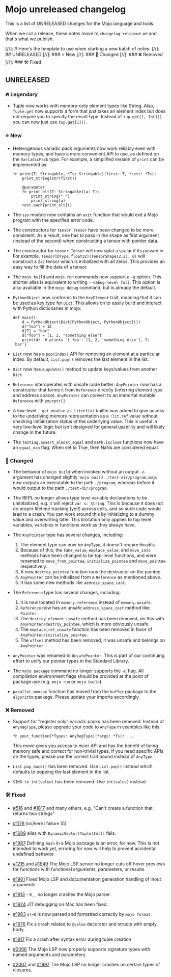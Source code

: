# Mojo unreleased changelog

This is a list of UNRELEASED changes for the Mojo language and tools.

When we cut a release, these notes move to `changelog-released.md` and that's
what we publish.

[//]: # Here's the template to use when starting a new batch of notes:
[//]: ## UNRELEASED
[//]: ### ⭐️ New
[//]: ### 🦋 Changed
[//]: ### ❌ Removed
[//]: ### 🛠️ Fixed

## UNRELEASED

### 🔥 Legendary

- Tuple now works with memory-only element types like String.  Also, `Tuple.get`
  now supports a form that just takes an element index but does not
  require you to specify the result type.  Instead of `tup.get[1, Int]()` you
  can now just use `tup.get[1]()`.

### ⭐️ New

- Heterogenous variadic pack arguments now work reliably even with memory types,
  and have a more convenient API to use, as defined on the `VariadicPack` type.
  For example, a simplified version of `print` can be implemented as:

  ```mojo
  fn print[T: Stringable, *Ts: Stringable](first: T, *rest: *Ts):
      print_string(str(first))

      @parameter
      fn print_elt[T: Stringable](a: T):
          print_string(" ")
          print_string(a)
      rest.each[print_elt]()
  ```

- The `sys` module now contains an `exit` function that would exit a Mojo
  program with the specified error code.

- The constructors for `tensor.Tensor` have been changed to be more consistent.
  As a result, one has to pass in the shape as first argument (instead of the
  second) when constructing a tensor with pointer data.

- The constructor for `tensor.Tensor` will now splat a scalar if its passed in.
  For example, `Tensor[DType.float32](TensorShape(2,2), 0)` will construct a
  `2x2` tensor which is initialized with all zeros. This provides an easy way
  to fill the data of a tensor.

- The `mojo build` and `mojo run` commands now support a `-g` option. This
  shorter alias is equivalent to writing `--debug-level full`. This option is
  also available in the `mojo debug` command, but is already the default.

- `PythonObject` now conforms to the `KeyElement` trait, meaning that it can be
  used as key type for `Dict`. This allows on to easily build and interact with
  Python dictionaries in mojo:

  ```mojo
  def main():
      d = PythonObject(Dict[PythonObject, PythonObject]())
      d["foo"] = 12
      d[7] = "bar"
      d["foo"] = [1, 2, "something else"]
      print(d)  # prints `{'foo': [1, 2, 'something else'], 7: 'bar'}`
  ```

- `List` now has a `pop(index)` API for removing an element
  at a particular index.  By default, `List.pop()` removes the last element
  in the list.

- `Dict` now has a `update()` method to update keys/values from another `Dict`.

- `Reference` interoperates with unsafe code better: `AnyPointer` now has a
  constructor that forms it from `Reference` directly (inferring element type
  and address space). `AnyPointer` can convert to an immortal mutable
  `Reference` with `yourptr[]`.

- A low-level `__get_mvalue_as_litref(x)` builtin was added to give access to
  the underlying memory representation as a `!lit.ref` value without checking
  initialization status of the underlying value.  This is useful in very
  low-level logic but isn't designed for general usability and will likely
  change in the future.

- The `testing.assert_almost_equal` and `math.isclose` functions now have an
  `equal_nan` flag. When set to True, then NaNs are considered equal.

### 🦋 Changed

- The behavior of `mojo build` when invoked without an output `-o` argument has
  changed slightly: `mojo build ./test-dir/program.mojo` now outputs an
  executable to the path `./program`, whereas before it would output to the path
  `./test-dir/program`.
- The REPL no longer allows type level variable declarations to be
  uninitialized, e.g. it will reject `var s: String`.  This is because it does
  not do proper lifetime tracking (yet!) across cells, and so such code would
  lead to a crash.  You can work around this by initializing to a dummy value
  and overwriting later.  This limitation only applies to top level variables,
  variables in functions work as they always have.
- The `AnyPointer` type has several changes, including:
  1) The element type can now be `AnyType`, it doesn't require `Movable`.
  2) Because of this, the `take_value`, `emplace_value`, and `move_into` methods
     have been changed to be top-level functions, and were renamed to
     `move_from_pointee`, `initialize_pointee` and `move_pointee` respectively.
  3) A new `destroy_pointee` function runs the destructor on the pointee.
  4) `AnyPointer` can be initialized from a `Reference` as mentioned above.
  5) It has some new methods like `address_space_cast`.
- The `Reference` type has several changes, including:
  1) It is now located in `memory.reference` instead of `memory.unsafe`.
  2) `Reference` now has an unsafe `address_space_cast` method like `Pointer`.
  3) The `destroy_element_unsafe` method has been removed, do this with
    `AnyPointer/destroy_pointee`, which is more obviously unsafe.
  4) The `emplace_ref_unsafe` function has been removed in favor of
    `AnyPointer/initialize_pointee`.
  5) The `offset` method has been removed, it was unsafe and belongs on
    `AnyPointer`.
- `AnyPointer` was renamed to `UnsafePointer`. This is part of our continuing
  effort to unify our pointer types in the Standard Library.

- The `mojo package` command no longer supports the `-D` flag. All compilation
  environment flags should be provided at the point of package use
  (e.g. `mojo run` or `mojo build`).

- `parallel_memcpy` function has moved from the `buffer` package to the `algorithm`
  package.  Please update your imports accordingly.

### ❌ Removed

- Support for "register only" variadic packs has been removed. Instead of
  `AnyRegType`, please upgrade your code to `AnyType` in examples like this:

  ```mojo
  fn your_function[*Types: AnyRegType](*args: *Ts): ...
  ```

  This move gives you access to nicer API and has the benefit of being memory
  safe and correct for non-trivial types.  If you need specific APIs on the
  types, please use the correct trait bound instead of `AnyType`.

- `List.pop_back()` has been removed.  Use `List.pop()` instead which defaults
  to popping the last element in the list.

- `SIMD.to_int(value)` has been removed.  Use `int(value)` instead.

### 🛠️ Fixed

- [#516](https://github.com/modularml/mojo/issues/516) and
  [#1817](https://github.com/modularml/mojo/issues/1817) and many others, e.g.
  "Can't create a function that returns two strings"

- [#1178](https://github.com/modularml/mojo/issues/1178) (os/kern) failure (5)

- [#1609](https://github.com/modularml/mojo/issues/1609) alias with
  `DynamicVector[Tuple[Int]]` fails.

- [#1987](https://github.com/modularml/mojo/issues/1987) Defining `main`
  in a Mojo package is an error, for now. This is not intended to work yet,
  erroring for now will help to prevent accidental undefined behavior.

- [#1215](https://github.com/modularml/mojo/issues/1215) and
  [#1949](https://github.com/modularml/mojo/issues/1949) The Mojo LSP server no
  longer cuts off hover previews for functions with functional arguments,
  parameters, or results.

- [#1901](https://github.com/modularml/mojo/issues/1901) Fixed Mojo LSP and
  documentation generation handling of inout arguments.

- [#1913](https://github.com/modularml/mojo/issues/1913) - `0__` no longer
  crashes the Mojo parser.

- [#1924](https://github.com/modularml/mojo/issues/1924) JIT debugging on Mac
  has been fixed.

- [#1963](https://github.com/modularml/mojo/issues/1963) `a!=0` is now parsed
  and formatted correctly by `mojo format`.

- [#1676](https://github.com/modularml/mojo/issues/1676) Fix a crash related to
  `@value` decorator and structs with empty body.

- [#1917](https://github.com/modularml/mojo/issues/1917) Fix a crash after
  syntax error during tuple creation

- [#2006](https://github.com/modularml/mojo/issues/2006) The Mojo LSP now
  properly supports signature types with named arguments and parameters.

- [#2007](https://github.com/modularml/mojo/issues/2007) and
  [#1997](https://github.com/modularml/mojo/issues/1997) The Mojo LSP no longer
  crashes on certain types of closures.
